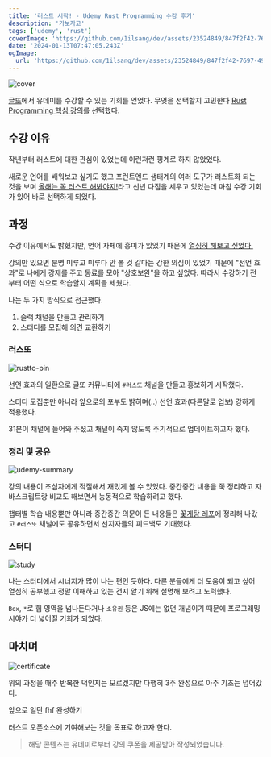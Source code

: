```yaml
---
title: '러스트 시작! - Udemy Rust Programming 수강 후기'
description: '가보자고'
tags: ['udemy', 'rust']
coverImage: 'https://github.com/1ilsang/dev/assets/23524849/847f2f42-7697-49ff-852d-cbdd7cd8cf50'
date: '2024-01-13T07:47:05.243Z'
ogImage:
  url: 'https://github.com/1ilsang/dev/assets/23524849/847f2f42-7697-49ff-852d-cbdd7cd8cf50'
---
```


<img class="cover" alt="cover" src="https://github.com/1ilsang/dev/assets/23524849/847f2f42-7697-49ff-852d-cbdd7cd8cf50" alt="cover" />

[글또](https://zzsza.notion.site/zzsza/ac5b18a482fb4df497d4e8257ad4d516)에서 유데미를 수강할 수 있는 기회를 얻었다. 무엇을 선택할지 고민한다 [Rust Programming 핵심 강의](https://www.udemy.com/course/rust-programming-korean/)를 선택했다.

## 수강 이유

작년부터 러스트에 대한 관심이 있었는데 이런저런 핑계로 하지 않았었다.

새로운 언어를 배워보고 싶기도 했고 프런트엔드 생태계의 여러 도구가 러스트화 되는 것을 보며 <u>올해는 꼭 러스트 해봐야지!</u>라고 신년 다짐을 세우고 있었는데 마침 수강 기회가 있어 바로 선택하게 되었다.

## 과정

수강 이유에서도 밝혔지만, 언어 자체에 흥미가 있었기 때문에 <u>열심히 해보고 싶었다.</u>

강의만 있으면 분명 미루고 미루다 안 볼 것 같다는 강한 의심이 있었기 때문에 "선언 효과"로 나에게 강제를 주고 동료를 모아 "상호보완"을 하고 싶었다. 따라서 수강하기 전부터 어떤 식으로 학습할지 계획을 세웠다.

나는 두 가지 방식으로 접근했다.

1. 슬랙 채널을 만들고 관리하기
2. 스터디를 모집해 의견 교환하기

### 러스또

![rustto-pin](https://github.com/1ilsang/dev/assets/23524849/90f49983-3099-486f-8355-fbc1296040ef)

선언 효과의 일환으로 글또 커뮤니티에 `#러스또` 채널을 만들고 홍보하기 시작했다.

스터디 모집뿐만 아니라 앞으로의 포부도 밝히며(..) 선언 효과(다른말로 업보) 강하게 적용했다.

31분이 채널에 들어와 주셨고 채널이 죽지 않도록 주기적으로 업데이트하고자 했다.

### 정리 및 공유

![udemy-summary](https://github.com/1ilsang/dev/assets/23524849/3ed8cd05-d2bb-4fa2-9e4f-ef29293821a7)

강의 내용이 초심자에게 적절해서 재밌게 볼 수 있었다. 중간중간 내용을 쭉 정리하고 자바스크립트랑 비교도 해보면서 능동적으로 학습하려고 했다.

챕터별 학습 내용뿐만 아니라 중간중간 의문이 든 내용들은 [꽃게탕 레포](https://github.com/1ilsang/rust-practice)에 정리해 나갔고 `#러스또` 채널에도 공유하면서 선지자들의 피드백도 기대했다.

### 스터디

![study](https://github.com/1ilsang/dev/assets/23524849/589b1d6b-3c8f-402a-818d-874474891bb7)

나는 스터디에서 시너지가 많이 나는 편인 듯하다. 다른 분들에게 더 도움이 되고 싶어 열심히 공부했고 정말 이해하고 있는 건지 알기 위해 설명해 보려고 노력했다.

`Box`, `*`로 힙 영역을 넘나든다거나 `소유권` 등은 JS에는 없던 개념이기 때문에 프로그래밍 시야가 더 넓어질 기회가 되었다.

## 마치며

![certificate](https://github.com/1ilsang/dev/assets/23524849/406af542-bfdb-4e17-b088-c2c1fa6d72ab)

위의 과정을 매주 반복한 덕인지는 모르겠지만 다행히 3주 완성으로 아주 기초는 넘어갔다.

앞으로 일단 fhf 완성하기

러스트 오픈소스에 기여해보는 것을 목표로 하고자 한다.

> 해당 콘텐츠는 유데미로부터 강의 쿠폰을 제공받아 작성되었습니다.
